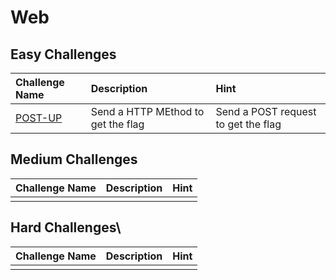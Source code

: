 # Web

## Easy Challenges
| Challenge Name  | Description | Hint
|:-- | :-- | :---
| [POST-UP](POST-UP)| Send a HTTP MEthod to get the flag | Send a POST request to get the flag


## Medium Challenges
| Challenge Name  | Description | Hint
|:-- | :-- | :---
| | | 

## Hard Challenges\
| Challenge Name  | Description | Hint
|:-- | :-- | :---
| | | 
